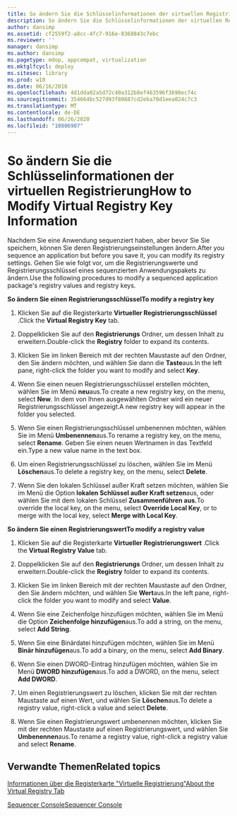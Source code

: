 ```yaml
---
title: So ändern Sie die Schlüsselinformationen der virtuellen Registrierung
description: So ändern Sie die Schlüsselinformationen der virtuellen Registrierung
author: dansimp
ms.assetid: cf2559f2-a8cc-4fc7-916e-8368843c7ebc
ms.reviewer: ''
manager: dansimp
ms.author: dansimp
ms.pagetype: mdop, appcompat, virtualization
ms.mktglfcycl: deploy
ms.sitesec: library
ms.prod: w10
ms.date: 06/16/2016
ms.openlocfilehash: 4d1dda02a5d72c40a312b8ef463596f3690ec74c
ms.sourcegitcommit: 354664bc527d93f80687cd2eba70d1eea024c7c3
ms.translationtype: MT
ms.contentlocale: de-DE
ms.lasthandoff: 06/26/2020
ms.locfileid: "10806907"
---
```

# <span data-ttu-id="fc24e-103">So ändern Sie die Schlüsselinformationen der virtuellen Registrierung</span><span class="sxs-lookup"><span data-stu-id="fc24e-103">How to Modify Virtual Registry Key Information</span></span>


<span data-ttu-id="fc24e-104">Nachdem Sie eine Anwendung sequenziert haben, aber bevor Sie Sie speichern, können Sie deren Registrierungseinstellungen ändern.</span><span class="sxs-lookup"><span data-stu-id="fc24e-104">After you sequence an application but before you save it, you can modify its registry settings.</span></span> <span data-ttu-id="fc24e-105">Gehen Sie wie folgt vor, um die Registrierungswerte und Registrierungsschlüssel eines sequenzierten Anwendungspakets zu ändern.</span><span class="sxs-lookup"><span data-stu-id="fc24e-105">Use the following procedures to modify a sequenced application package's registry values and registry keys.</span></span>

**<span data-ttu-id="fc24e-106">So ändern Sie einen Registrierungsschlüssel</span><span class="sxs-lookup"><span data-stu-id="fc24e-106">To modify a registry key</span></span>**

1.  <span data-ttu-id="fc24e-107">Klicken Sie auf die Registerkarte **Virtueller Registrierungsschlüssel** .</span><span class="sxs-lookup"><span data-stu-id="fc24e-107">Click the **Virtual Registry Key** tab.</span></span>

2.  <span data-ttu-id="fc24e-108">Doppelklicken Sie auf den **Registrierungs** Ordner, um dessen Inhalt zu erweitern.</span><span class="sxs-lookup"><span data-stu-id="fc24e-108">Double-click the **Registry** folder to expand its contents.</span></span>

3.  <span data-ttu-id="fc24e-109">Klicken Sie im linken Bereich mit der rechten Maustaste auf den Ordner, den Sie ändern möchten, und wählen Sie dann die **Taste**aus.</span><span class="sxs-lookup"><span data-stu-id="fc24e-109">In the left pane, right-click the folder you want to modify and select **Key**.</span></span>

4.  <span data-ttu-id="fc24e-110">Wenn Sie einen neuen Registrierungsschlüssel erstellen möchten, wählen Sie im Menü **neu**aus.</span><span class="sxs-lookup"><span data-stu-id="fc24e-110">To create a new registry key, on the menu, select **New**.</span></span> <span data-ttu-id="fc24e-111">In dem von Ihnen ausgewählten Ordner wird ein neuer Registrierungsschlüssel angezeigt.</span><span class="sxs-lookup"><span data-stu-id="fc24e-111">A new registry key will appear in the folder you selected.</span></span>

5.  <span data-ttu-id="fc24e-112">Wenn Sie einen Registrierungsschlüssel umbenennen möchten, wählen Sie im Menü **Umbenennen**aus.</span><span class="sxs-lookup"><span data-stu-id="fc24e-112">To rename a registry key, on the menu, select **Rename**.</span></span> <span data-ttu-id="fc24e-113">Geben Sie einen neuen Wertnamen in das Textfeld ein.</span><span class="sxs-lookup"><span data-stu-id="fc24e-113">Type a new value name in the text box.</span></span>

6.  <span data-ttu-id="fc24e-114">Um einen Registrierungsschlüssel zu löschen, wählen Sie im Menü **Löschen**aus.</span><span class="sxs-lookup"><span data-stu-id="fc24e-114">To delete a registry key, on the menu, select **Delete**.</span></span>

7.  <span data-ttu-id="fc24e-115">Wenn Sie den lokalen Schlüssel außer Kraft setzen möchten, wählen Sie im Menü die Option **lokalen Schlüssel außer Kraft setzen**aus, oder wählen Sie mit dem lokalen Schlüssel **Zusammenführen aus.**</span><span class="sxs-lookup"><span data-stu-id="fc24e-115">To override the local key, on the menu, select **Override Local Key**, or to merge with the local key, select **Merge with Local Key**.</span></span>

**<span data-ttu-id="fc24e-116">So ändern Sie einen Registrierungswert</span><span class="sxs-lookup"><span data-stu-id="fc24e-116">To modify a registry value</span></span>**

1.  <span data-ttu-id="fc24e-117">Klicken Sie auf die Registerkarte **Virtueller Registrierungswert** .</span><span class="sxs-lookup"><span data-stu-id="fc24e-117">Click the **Virtual Registry Value** tab.</span></span>

2.  <span data-ttu-id="fc24e-118">Doppelklicken Sie auf den **Registrierungs** Ordner, um dessen Inhalt zu erweitern.</span><span class="sxs-lookup"><span data-stu-id="fc24e-118">Double-click the **Registry** folder to expand its contents.</span></span>

3.  <span data-ttu-id="fc24e-119">Klicken Sie im linken Bereich mit der rechten Maustaste auf den Ordner, den Sie ändern möchten, und wählen Sie **Wert**aus.</span><span class="sxs-lookup"><span data-stu-id="fc24e-119">In the left pane, right-click the folder you want to modify and select **Value**.</span></span>

4.  <span data-ttu-id="fc24e-120">Wenn Sie eine Zeichenfolge hinzufügen möchten, wählen Sie im Menü die Option **Zeichenfolge hinzufügen**aus.</span><span class="sxs-lookup"><span data-stu-id="fc24e-120">To add a string, on the menu, select **Add String**.</span></span>

5.  <span data-ttu-id="fc24e-121">Wenn Sie eine Binärdatei hinzufügen möchten, wählen Sie im Menü **Binär hinzufügen**aus.</span><span class="sxs-lookup"><span data-stu-id="fc24e-121">To add a binary, on the menu, select **Add Binary**.</span></span>

6.  <span data-ttu-id="fc24e-122">Wenn Sie einen DWORD-Eintrag hinzufügen möchten, wählen Sie im Menü **DWORD hinzufügen**aus.</span><span class="sxs-lookup"><span data-stu-id="fc24e-122">To add a DWORD, on the menu, select **Add DWORD**.</span></span>

7.  <span data-ttu-id="fc24e-123">Um einen Registrierungswert zu löschen, klicken Sie mit der rechten Maustaste auf einen Wert, und wählen Sie **Löschen**aus.</span><span class="sxs-lookup"><span data-stu-id="fc24e-123">To delete a registry value, right-click a value and select **Delete**.</span></span>

8.  <span data-ttu-id="fc24e-124">Wenn Sie einen Registrierungswert umbenennen möchten, klicken Sie mit der rechten Maustaste auf einen Registrierungswert, und wählen Sie **Umbenennen**aus.</span><span class="sxs-lookup"><span data-stu-id="fc24e-124">To rename a registry value, right-click a registry value and select **Rename**.</span></span>

## <span data-ttu-id="fc24e-125">Verwandte Themen</span><span class="sxs-lookup"><span data-stu-id="fc24e-125">Related topics</span></span>


[<span data-ttu-id="fc24e-126">Informationen über die Registerkarte "Virtuelle Registrierung"</span><span class="sxs-lookup"><span data-stu-id="fc24e-126">About the Virtual Registry Tab</span></span>](about-the-virtual-registry-tab.md)

[<span data-ttu-id="fc24e-127">Sequencer Console</span><span class="sxs-lookup"><span data-stu-id="fc24e-127">Sequencer Console</span></span>](sequencer-console.md)

 

 





